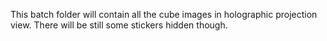 This batch folder will contain all the cube images in holographic projection view.
There will be still some stickers hidden though.
